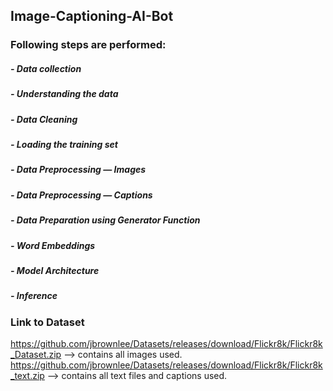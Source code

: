 ## Image-Captioning-AI-Bot
### Following steps are performed: 
##### - Data collection
##### - Understanding the data
##### - Data Cleaning
##### - Loading the training set
##### - Data Preprocessing — Images
##### - Data Preprocessing — Captions
##### - Data Preparation using Generator Function
##### - Word Embeddings
##### - Model Architecture
##### - Inference
### Link to  Dataset
https://github.com/jbrownlee/Datasets/releases/download/Flickr8k/Flickr8k_Dataset.zip  --> contains all images used. 
https://github.com/jbrownlee/Datasets/releases/download/Flickr8k/Flickr8k_text.zip  --> contains all text files and captions used.

